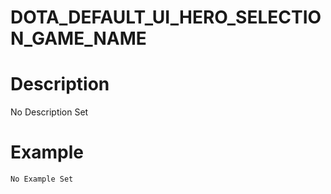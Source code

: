 # DOTA_DEFAULT_UI_HERO_SELECTION_GAME_NAME
# Description
No Description Set
# Example
```No Example Set```